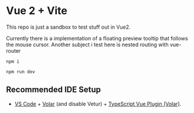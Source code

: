 # Vue 2 + Vite

This repo is just a sandbox to test stuff out in Vue2.

Currently there is a implementation of a floating preview tooltip that follows the mouse cursor.
Another subject i test here is nested routing with vue-router

```
npm i
```
```
npm run dev
```

## Recommended IDE Setup

- [VS Code](https://code.visualstudio.com/) + [Volar](https://marketplace.visualstudio.com/items?itemName=Vue.volar) (and disable Vetur) + [TypeScript Vue Plugin (Volar)](https://marketplace.visualstudio.com/items?itemName=Vue.vscode-typescript-vue-plugin).
